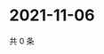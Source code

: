 # 2021-11-06

共 0 条

<!-- BEGIN WEIBO -->
<!-- 最后更新时间 Sat Nov 06 2021 07:08:38 GMT+0800 (China Standard Time) -->

<!-- END WEIBO -->
